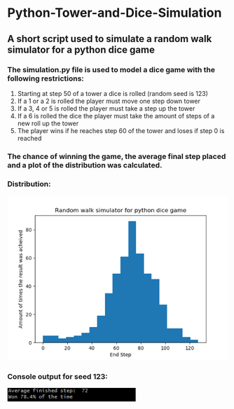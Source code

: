 # Python-Tower-and-Dice-Simulation
## A short script used to simulate a random walk simulator for a python dice game

### The simulation.py file is used to model a dice game with the following restrictions:

  1) Starting at step 50 of a tower a dice is rolled (random seed is 123)
  2) If a 1 or a 2 is rolled the player must move one step down tower
  3) If a 3, 4 or 5 is rolled the player must take a step up the tower
  4) If a 6 is rolled the dice the player must take the amount of steps of a new roll up the tower
  5) The player wins if he reaches step 60 of the tower and loses if step 0 is reached

### The chance of winning the game, the average final step placed and a plot of the distribution was calculated.

### Distribution:
![Alt text](./output/Figure_1.png?raw=true "Distribution of walks")

### Console output for seed 123:
![Alt text](./output/output.PNG?raw=true "Console output")


